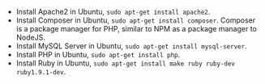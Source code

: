 * Install Apache2 in Ubuntu, `sudo apt-get install apache2`.
* Install Composer in Ubuntu, `sudo apt-get install composer`. Composer is a package manager for PHP, similar to NPM as a package manager to NodeJS.
* Install MySQL Server in Ubuntu, `sudo apt-get install mysql-server`.
* Install PHP in Ubuntu, `sudo apt-get install php`.
* Install Ruby in Ubuntu, `sudo apt-get install make ruby ruby-dev ruby1.9.1-dev`.